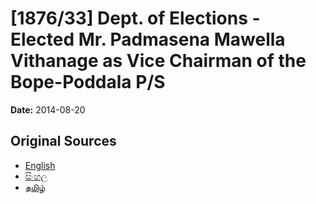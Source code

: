 # [1876/33] Dept. of Elections - Elected Mr. Padmasena Mawella Vithanage as Vice Chairman of the Bope-Poddala P/S

**Date:** 2014-08-20

## Original Sources

- [English](https://documents.gov.lk/view/extra-gazettes/2014/8/1876-33_E.pdf)
- [සිංහල](https://documents.gov.lk/view/extra-gazettes/2014/8/1876-33_S.pdf)
- [தமிழ்](https://documents.gov.lk/view/extra-gazettes/2014/8/1876-33_T.pdf)
